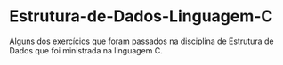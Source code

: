 # Estrutura-de-Dados-Linguagem-C
Alguns dos exercícios que foram passados na disciplina de Estrutura de Dados que foi ministrada na linguagem C.
